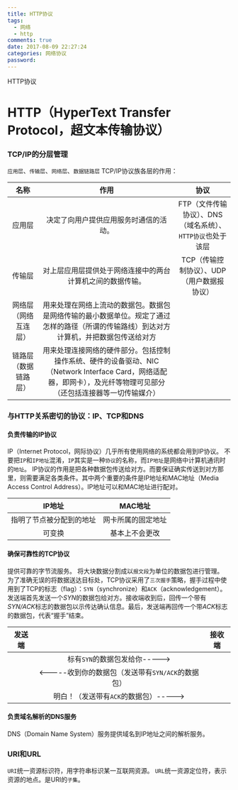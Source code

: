```yaml
---
title: HTTP协议
tags:
  - 网络
  - http
comments: true
date: 2017-08-09 22:27:24
categories: 网络协议
password:
---
```

HTTP协议
<!-- more -->
# HTTP（HyperText Transfer Protocol，超文本传输协议）

### TCP/IP的分层管理
`应用层`、`传输层`、`网络层`、`数据链路层`
TCP/IP协议族各层的作用：

|名称|作用|协议|
|:--:|:--:|:--:|
|应用层|决定了向用户提供应用服务时通信的活动。|FTP（文件传输协议）、DNS（域名系统）、`HTTP协议`也处于该层|
|传输层|对上层应用层提供处于网络连接中的两台计算机之间的数据传输。|TCP（传输控制协议）、UDP（用户数据报协议）|
|网络层（网络互连层）|用来处理在网络上流动的数据包。数据包是网络传输的最小数据单位。规定了通过怎样的路径（所谓的传输路线）到达对方计算机，并把数据包传送给对方||
|链路层（数据链路层）|用来处理连接网络的硬件部分。包括控制操作系统、硬件的设备驱动、NIC（Network Interface Card，网络适配器，即网卡），及光纤等物理可见部分（还包括连接器等一切传输媒介）|
### 与HTTP关系密切的协议：IP、TCP和DNS
#### 负责传输的IP协议
IP（Internet Protocol，网际协议）几乎所有使用网络的系统都会用到IP协议。
不要把`IP`和`IP地址`混淆，`IP`其实是一种`协议`的名称，而`IP地址`是网络中计算机通讯时的`地址`。
IP协议的作用是把各种数据包传送给对方。而要保证确实传送到对方那里，则需要满足各类条件。其中两个重要的条件是IP地址和MAC地址（Media Access Control Address）。IP地址可以和MAC地址进行配对。

|IP地址|MAC地址|
|:--:|:--:|
|指明了节点被分配到的地址|网卡所属的固定地址|
|可变换|基本上不会更改|
#### 确保可靠性的TCP协议
提供可靠的字节流服务。
将大块数据分割成以`报文段`为单位的数据包进行管理。
为了准确无误的将数据送达目标处，TCP协议采用了`三次握手`策略，握手过程中使用到了TCP的标志（flag）：`SYN`（synchronize）和`ACK`（acknowledgement）。
发送端首先发送一个*SYN*的数据包给对方。接收端收到后，回传一个带有*SYN/ACK*标志的数据包以示传达确认信息。最后，发送端再回传一个带*ACK*标志的数据包，代表“握手”结束。

|发送端||接收端|
|:--:|:--:|:--:|
||标有`SYN`的数据包发给你----->||
||<-----收到你的数据包（发送带有`SYN/ACK`的数据包）||
||明白！（发送带有`ACK`的数据包）----->|||
#### 负责域名解析的DNS服务
DNS（Domain Name System）服务提供域名到IP地址之间的解析服务。

### URI和URL
`URI`统一资源标识符，用字符串标识某一互联网资源。
`URL`统一资源定位符，表示资源的地点。是URI的`子集`。